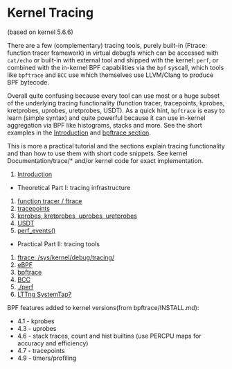 # Kernel Tracing

(based on kernel 5.6.6)

There are a few (complementary) tracing tools, purely built-in (Ftrace: function tracer framework) in virtual debugfs which can be accessed with `cat/echo` or built-in with external tool and shipped with the kernel: `perf`, or combined with the in-kernel BPF capabilities via the `bpf` syscall, which tools like `bpftrace` and `BCC` use which themselves use LLVM/Clang to produce BPF bytecode.

 Overall quite confusing because every tool can use most or a huge subset of the underlying tracing functionality (function tracer, tracepoints, kprobes, kretprobes, uprobes, uretprobes, USDT). As a quick hint, `bpftrace` is easy to learn (simple syntax) and quite powerful because it can use in-kernel aggregation via BPF like histograms, stacks and more. See the short examples in the [Introduction](tracing-intro.md) and [bpftrace section](tracing-2_2.md).

This is more a practical tutorial and the sections explain tracing functionality and than how to use them with short code snippets. See kernel Documentation/trace/* and/or kernel code for exact implementation.


1. [Introduction](tracing-intro.md)

* Theoretical Part I: tracing infrastructure

1. [function tracer / ftrace](tracing-1_1.md)
1. [tracepoints](tracing-1_2.md)
1. [kprobes, kretprobes, uprobes, uretprobes](tracing-1_3.md)
1. [USDT](tracing-1_4.md)
1. [perf_events()](tracing-1_5.md)

* Practical Part II: tracing tools

1. [ftrace: /sys/kernel/debug/tracing/](tracing-2_1.md)
1. [eBPF](tracing-2_2.md)
1. [bpftrace](tracing-2_3.md)
1. [BCC](tracing-2_4.md)
1. [./perf](tracing-2_5.md)
1. [LTTng SystemTap?](tracing-2_6.md)


BPF features added to kernel versions(from bpftrace/INSTALL.md):
- 4.1 - kprobes
- 4.3 - uprobes
- 4.6 - stack traces, count and hist builtins (use PERCPU maps for accuracy and efficiency)
- 4.7 - tracepoints
- 4.9 - timers/profiling




